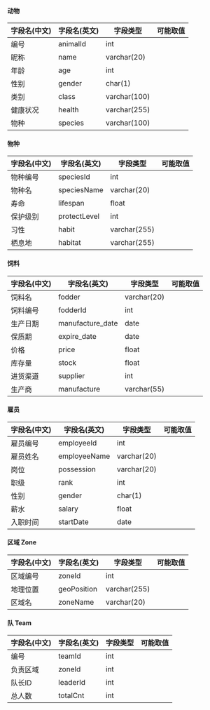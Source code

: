 #### 动物

| 字段名(中文) | 字段名(英文) | 字段类型     | 可能取值 |
| ------------ | ------------ | ------------ | -------- |
| 编号         | animalId     | int          |          |
| 昵称         | name         | varchar(20)  |          |
| 年龄         | age          | int          |          |
| 性别         | gender       | char(1)      |          |
| 类别         | class        | varchar(100) |          |
| 健康状况     | health       | varchar(255) |          |
| 物种         | species      | varchar(100) |          |



#### 物种

| 字段名(中文) | 字段名(英文) | 字段类型     | 可能取值 |
| ------------ | ------------ | ------------ | -------- |
| 物种编号     | speciesId    | int          |          |
| 物种名       | speciesName  | varchar(20)  |          |
| 寿命         | lifespan     | float        |          |
| 保护级别     | protectLevel | int          |          |
| 习性         | habit        | varchar(255) |          |
| 栖息地       | habitat      | varchar(255) |          |



#### 饲料

| 字段名(中文) | 字段名(英文)     | 字段类型    | 可能取值 |
| ------------ | ---------------- | ----------- | -------- |
| 饲料名       | fodder           | varchar(20) |          |
| 饲料编号     | fodderId         | int         |          |
| 生产日期     | manufacture_date | date        |          |
| 保质期       | expire_date      | date        |          |
| 价格         | price            | float       |          |
| 库存量       | stock            | float       |          |
| 进货渠道     | supplier         | int         |          |
| 生产商       | manufacture      | varchar(55) |          |



#### 雇员

| 字段名(中文) | 字段名(英文) | 字段类型    | 可能取值 |
| ------------ | ------------ | ----------- | -------- |
| 雇员编号     | employeeId   | int         |          |
| 雇员姓名     | employeeName | varchar(20) |          |
| 岗位         | possession   | varchar(20) |          |
| 职级         | rank         | int         |          |
| 性别         | gender       | char(1)     |          |
| 薪水         | salary       | float       |          |
| 入职时间     | startDate    | date        |          |
#### 区域 Zone

| 字段名(中文) | 字段名(英文) | 字段类型     | 可能取值 |
| ------------ | ------------ | ------------ | -------- |
| 区域编号     | zoneId       | int          |          |
| 地理位置     | geoPosition  | varchar(255) |          |
| 区域名       | zoneName     | varchar(20)  |          |       |

#### 队 Team

| 字段名(中文) | 字段名(英文) | 字段类型 | 可能取值 |
| ------------ | ------------ | -------- | -------- |
| 编号         | teamId       | int      |          |
| 负责区域     | zoneId       | int      |          |
| 队长ID       | leaderId     | int      |          |
| 总人数       | totalCnt     | int      |          |

